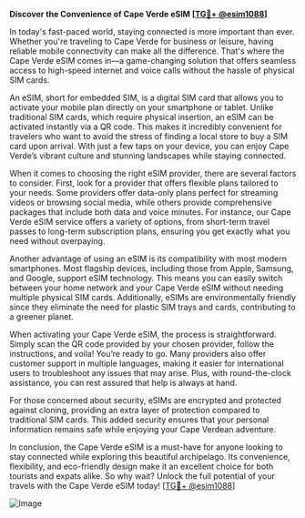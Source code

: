**Discover the Convenience of Cape Verde eSIM [[TG💪+ @esim1088](https://t.me/s/esim1088)]**

In today's fast-paced world, staying connected is more important than ever. Whether you're traveling to Cape Verde for business or leisure, having reliable mobile connectivity can make all the difference. That's where the Cape Verde eSIM comes in—a game-changing solution that offers seamless access to high-speed internet and voice calls without the hassle of physical SIM cards.

An eSIM, short for embedded SIM, is a digital SIM card that allows you to activate your mobile plan directly on your smartphone or tablet. Unlike traditional SIM cards, which require physical insertion, an eSIM can be activated instantly via a QR code. This makes it incredibly convenient for travelers who want to avoid the stress of finding a local store to buy a SIM card upon arrival. With just a few taps on your device, you can enjoy Cape Verde’s vibrant culture and stunning landscapes while staying connected.

When it comes to choosing the right eSIM provider, there are several factors to consider. First, look for a provider that offers flexible plans tailored to your needs. Some providers offer data-only plans perfect for streaming videos or browsing social media, while others provide comprehensive packages that include both data and voice minutes. For instance, our Cape Verde eSIM service offers a variety of options, from short-term travel passes to long-term subscription plans, ensuring you get exactly what you need without overpaying.

Another advantage of using an eSIM is its compatibility with most modern smartphones. Most flagship devices, including those from Apple, Samsung, and Google, support eSIM technology. This means you can easily switch between your home network and your Cape Verde eSIM without needing multiple physical SIM cards. Additionally, eSIMs are environmentally friendly since they eliminate the need for plastic SIM trays and cards, contributing to a greener planet.

When activating your Cape Verde eSIM, the process is straightforward. Simply scan the QR code provided by your chosen provider, follow the instructions, and voila! You’re ready to go. Many providers also offer customer support in multiple languages, making it easier for international users to troubleshoot any issues that may arise. Plus, with round-the-clock assistance, you can rest assured that help is always at hand.

For those concerned about security, eSIMs are encrypted and protected against cloning, providing an extra layer of protection compared to traditional SIM cards. This added security ensures that your personal information remains safe while enjoying your Cape Verdean adventure.

In conclusion, the Cape Verde eSIM is a must-have for anyone looking to stay connected while exploring this beautiful archipelago. Its convenience, flexibility, and eco-friendly design make it an excellent choice for both tourists and expats alike. So why wait? Unlock the full potential of your travels with the Cape Verde eSIM today! [[TG💪+ @esim1088](https://t.me/s/esim1088)]

![Image](https://i.postimg.cc/Y0z9fWf4/image.png)